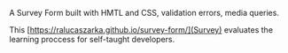 A Survey Form built with HMTL and CSS, validation errors, media queries.

This [https://ralucaszarka.github.io/survey-form/](Survey) evaluates the learning proccess for self-taught developers. 